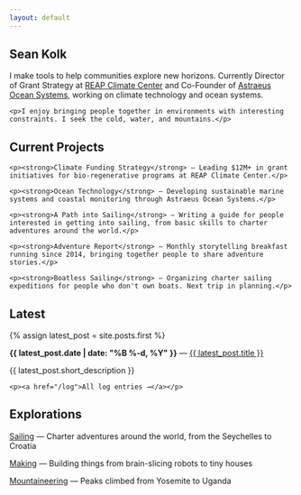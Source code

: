```yaml
---
layout: default
---
```

<div>
  <section>
    <h1>Sean Kolk</h1>
    <p>I make tools to help communities explore new horizons. Currently Director of Grant Strategy at <a href="#">REAP Climate Center</a> and Co-Founder of <a href="#">Astraeus Ocean Systems</a>, working on climate technology and ocean systems.</p>
    
    <p>I enjoy bringing people together in environments with interesting constraints. I seek the cold, water, and mountains.</p>
  </section>

  <section>
    <h2>Current Projects</h2>
    
    <p><strong>Climate Funding Strategy</strong> — Leading $12M+ in grant initiatives for bio-regenerative programs at REAP Climate Center.</p>
    
    <p><strong>Ocean Technology</strong> — Developing sustainable marine systems and coastal monitoring through Astraeus Ocean Systems.</p>
    
    <p><strong>A Path into Sailing</strong> — Writing a guide for people interested in getting into sailing, from basic skills to charter adventures around the world.</p>
    
    <p><strong>Adventure Report</strong> — Monthly storytelling breakfast running since 2014, bringing together people to share adventure stories.</p>
    
    <p><strong>Boatless Sailing</strong> — Organizing charter sailing expeditions for people who don't own boats. Next trip in planning.</p>
  </section>

  <section>
    <h2>Latest</h2>
    {% assign latest_post = site.posts.first %}
    <p><strong>{{ latest_post.date | date: "%B %-d, %Y" }}</strong> — <a href="{{ latest_post.url }}">{{ latest_post.title }}</a></p>
    <p>{{ latest_post.short_description }}</p>
    
    <p><a href="/log">All log entries →</a></p>
  </section>

  <section>
    <h2>Explorations</h2>
    <p><a href="/sailing">Sailing</a> — Charter adventures around the world, from the Seychelles to Croatia</p>
    <p><a href="/making">Making</a> — Building things from brain-slicing robots to tiny houses</p>
    <p><a href="/mountaineering">Mountaineering</a> — Peaks climbed from Yosemite to Uganda</p>
  </section>
</div>
